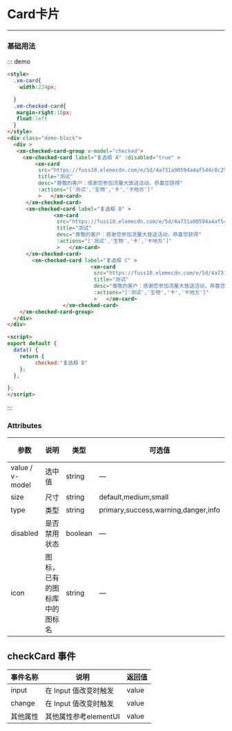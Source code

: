 <style>
  .xm-card{
    width:224px;

  }
  .xm-checked-card{
   margin-right:10px;
   float:left
  }
</style>
# Card卡片
----
### 基础用法
<div class="demo-block">
  <div >
   <xm-checked-card-group v-model="checked">
     <xm-checked-card label="复选框 A" :disabled="true">
         <xm-card
          src="https://fuss10.elemecdn.com/e/5d/4a731a90594a4af544c0c25941171jpeg.jpeg"
          title="测试"
          desc="尊敬的客户：感谢您参加流量大放送活动，恭喜您获得"
          :actions="['测试','生物','卡','卡地方']"
          >   </xm-card>
      </xm-checked-card>
      <xm-checked-card label="复选框 B" >
               <xm-card
                src="https://fuss10.elemecdn.com/e/5d/4a731a90594a4af544c0c25941171jpeg.jpeg"
                title="测试"
                desc="尊敬的客户：感谢您参加流量大放送活动，恭喜您获得"
                :actions="['测试','生物','卡','卡地方']"
                >   </xm-card>
      </xm-checked-card>
        <xm-checked-card label="复选框 C" >
                     <xm-card
                      src="https://fuss10.elemecdn.com/e/5d/4a731a90594a4af544c0c25941171jpeg.jpeg"
                      title="测试"
                      desc="尊敬的客户：感谢您参加流量大放送活动，恭喜您获得"
                      :actions="['测试','生物','卡','卡地方']"
                      >   </xm-card>
            </xm-checked-card>
    </xm-checked-card-group>
  </div>
</div>

<script>
export default {
  data() {
    return {
       checked:"复选框 B"
    };
  },

};
</script>





::: demo
```html
<style>
  .xm-card{
    width:224px;

  }
  .xm-checked-card{
   margin-right:10px;
   float:left
  }
</style>
<div class="demo-block">
  <div >
   <xm-checked-card-group v-model="checked">
     <xm-checked-card label="复选框 A" :disabled="true" >
         <xm-card
          src="https://fuss10.elemecdn.com/e/5d/4a731a90594a4af544c0c25941171jpeg.jpeg"
          title="测试"
          desc="尊敬的客户：感谢您参加流量大放送活动，恭喜您获得"
          :actions="['测试','生物','卡','卡地方']"
          >   </xm-card>
      </xm-checked-card>
      <xm-checked-card label="复选框 B" >
               <xm-card
                src="https://fuss10.elemecdn.com/e/5d/4a731a90594a4af544c0c25941171jpeg.jpeg"
                title="测试"
                desc="尊敬的客户：感谢您参加流量大放送活动，恭喜您获得"
                :actions="['测试','生物','卡','卡地方']"
                >   </xm-card>
      </xm-checked-card>
        <xm-checked-card label="复选框 C" >
                           <xm-card
                            src="https://fuss10.elemecdn.com/e/5d/4a731a90594a4af544c0c25941171jpeg.jpeg"
                            title="测试"
                            desc="尊敬的客户：感谢您参加流量大放送活动，恭喜您获得"
                            :actions="['测试','生物','卡','卡地方']"
                            >   </xm-card>
                  </xm-checked-card>
    </xm-checked-card-group>
  </div>
</div>

<script>
export default {
  data() {
    return {
         checked:"复选框 B"
    };
  },

};
</script>


```
:::


### Attributes
| 参数      | 说明    | 类型      | 可选值       | 默认值   |
|---------- |-------- |---------- |-------------  |-------- |
| value / v-model     | 选中值   | string    | — | —    |
| size     | 尺寸   | string  |   default,medium,small            |    —     |
| type     | 类型   | string    |   primary,success,warning,danger,info |     —    |
| disabled  | 是否禁用状态    | boolean   | —   | false   |
| icon  | 图标，已有的图标库中的图标名 | string   |  —  |  —  |

## checkCard 事件


| 事件名称      | 说明          | 返回值  |
|---------- |-------------- |---------- |
| input | 在 Input 值改变时触发 | value |
|change   | 在 Input 值改变时触发| value |
|其他属性   | 其他属性参考elementUI | value |
